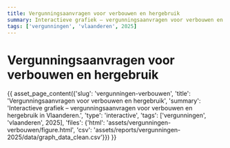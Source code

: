 ```yaml
---
title: Vergunningsaanvragen voor verbouwen en hergebruik
summary: Interactieve grafiek – vergunningsaanvragen voor verbouwen en hergebruik in Vlaanderen.
tags: ['vergunningen', 'vlaanderen', 2025]
---
```

# Vergunningsaanvragen voor verbouwen en hergebruik

{{ asset_page_content({'slug': 'vergunningen-verbouwen', 'title': 'Vergunningsaanvragen voor verbouwen en hergebruik', 'summary': 'Interactieve grafiek – vergunningsaanvragen voor verbouwen en hergebruik in Vlaanderen.', 'type': 'interactive', 'tags': ['vergunningen', 'vlaanderen', 2025], 'files': {'html': 'assets/vergunningen-verbouwen/figure.html', 'csv': 'assets/reports/vergunningen-2025/data/graph_data_clean.csv'}}) }}
